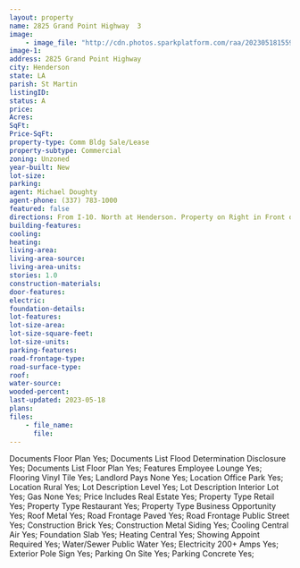 ```yaml
---
layout: property
name: 2825 Grand Point Highway  3
image:
    - image_file: "http://cdn.photos.sparkplatform.com/raa/20230518155945730196000000.jpg"
image-1:
address: 2825 Grand Point Highway 
city: Henderson
state: LA
parish: St Martin
listingID: 
status: A
price: 
Acres: 
SqFt: 
Price-SqFt: 
property-type: Comm Bldg Sale/Lease
property-subtype: Commercial
zoning: Unzoned
year-built: New
lot-size: 
parking: 
agent: Michael Doughty
agent-phone: (337) 783-1000
featured: false
directions: From I-10. North at Henderson. Property on Right in Front of Margaritaville RV Resort Breaux Bridge (former Cajun Palms).
building-features: 
cooling: 
heating: 
living-area: 
living-area-source: 
living-area-units: 
stories: 1.0
construction-materials: 
door-features: 
electric: 
foundation-details: 
lot-features: 
lot-size-area: 
lot-size-square-feet: 
lot-size-units: 
parking-features: 
road-frontage-type: 
road-surface-type: 
roof: 
water-source: 
wooded-percent: 
last-updated: 2023-05-18
plans: 
files:
    - file_name:
      file:
---
```

Documents	Floor Plan	Yes;
Documents List	Flood Determination Disclosure	Yes;
Documents List	Floor Plan	Yes;
Features	Employee Lounge	Yes;
Flooring	Vinyl Tile	Yes;
Landlord Pays	None	Yes;
Location	Office Park	Yes;
Location	Rural	Yes;
Lot Description	Level	Yes;
Lot Description	Interior Lot	Yes;
Gas	None	Yes;
Price Includes	Real Estate	Yes;
Property Type	Retail	Yes;
Property Type	Restaurant	Yes;
Property Type	Business Opportunity	Yes;
Roof	Metal	Yes;
Road Frontage	Paved	Yes;
Road Frontage	Public Street	Yes;
Construction	Brick	Yes;
Construction	Metal Siding	Yes;
Cooling	Central Air	Yes;
Foundation	Slab	Yes;
Heating	Central	Yes;
Showing	Appoint Required	Yes;
Water/Sewer	Public Water	Yes;
Electricity	200+ Amps	Yes;
Exterior	Pole Sign	Yes;
Parking	On Site	Yes;
Parking	Concrete	Yes;

